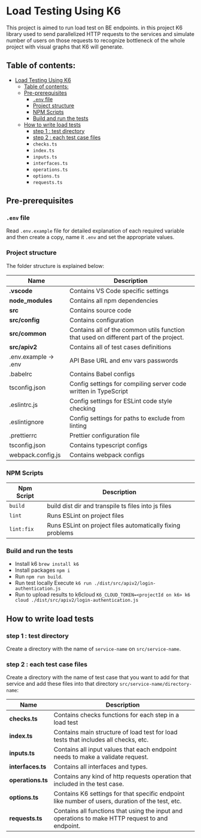 # Load Testing Using K6

This project is aimed to run load test on BE endpoints. in this project K6 library used to send parallelized HTTP requests to the services and simulate number of users on those requests to recognize bottleneck of the whole project with visual graphs that K6 will generate.

## Table of contents:

- [Load Testing Using K6](#load-testing-using-k6)
  - [Table of contents:](#table-of-contents)
  - [Pre-prerequisites](#pre-prerequisites)
    - [`.env` file](#env-file)
    - [Project structure](#project-structure)
    - [NPM Scripts](#npm-scripts)
    - [Build and run the tests](#build-and-run-the-tests)
  - [How to write load tests](#how-to-write-load-tests)
    - [step 1 : test directory](#step-1--test-directory)
    - [step 2 : each test case files](#step-2--each-test-case-files)
    - `checks.ts` 
    - `index.ts`
    - `inputs.ts`
    - `interfaces.ts`
    - `operations.ts`
    - `options.ts`
    - `requests.ts`

## Pre-prerequisites

### `.env` file

Read `.env.example` file for detailed explanation of each required variable and then create a copy, name it `.env` and set the appropriate values.

### Project structure

The folder structure is explained below:

| Name                 | Description                                                                           |
| -------------------- | ------------------------------------------------------------------------------------- |
| **.vscode**          | Contains VS Code specific settings                                                    |
| **node_modules**     | Contains all npm dependencies                                                         |
| **src**              | Contains source code                                                                  |
| **src/config**       | Contains configuration                                                                |
| **src/common**       | Contains all of the common utils function that used on different part of the project. |
| **src/apiv2**        | Contains all of test cases definitions                                                |
| .env.example -> .env | API Base URL and env vars passwords                                                   |
| .babelrc             | Contains Babel configs                                                                |
| tsconfig.json        | Config settings for compiling server code written in TypeScript                       |
| .eslintrc.js         | Config settings for ESLint code style checking                                        |
| .eslintignore        | Config settings for paths to exclude from linting                                     |
| .prettierrc          | Prettier configuration file                                                           |
| tsconfig.json        | Contains typescript configs                                                           |
| webpack.config.js    | Contains webpack configs                                                              |

### NPM Scripts

| Npm Script | Description                                                |
| ---------- | ---------------------------------------------------------- |
| `build`    | build dist dir and transpile ts files into js files        |
| `lint`     | Runs ESLint on project files                               |
| `lint:fix` | Runs ESLint on project files automatically fixing problems |

### Build and run the tests

- Install k6 `brew install k6`
- Install packages `npm i`
- Run `npm run build`.
- Run test locally Execute `k6 run ./dist/src/apiv2/login-authentication.js`
- Run to upload results to k6cloud `K6_CLOUD_TOKEN=<projectId on k6> k6 cloud ./dist/src/apiv2/login-authentication.js`

## How to write load tests

### step 1 : test directory

Create a directory with the name of `service-name` on `src/service-name`.

### step 2 : each test case files

Create a directory with the name of test case that you want to add for that service and add these files into that directory `src/service-name/directory-name`: <br />

| Name              | Description                                                                                      |
| ----------------- | ------------------------------------------------------------------------------------------------ |
| **checks.ts**     | Contains checks functions for each step in a load test                                           |
| **index.ts**      | Contains main structure of load test for load tests that includes all checks, etc.               |
| **inputs.ts**     | Contains all input values that each endpoint needs to make a validate request.                   |
| **interfaces.ts** | Contains all interfaces and types.                                                               |
| **operations.ts** | Contains any kind of http requests operation that included in the test case.                     |
| **options.ts**    | Contains K6 settings for that specific endpoint like number of users, duration of the test, etc. |
| **requests.ts**   | Contains all functions that using the input and operations to make HTTP request to and endpoint. |

